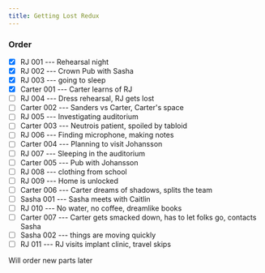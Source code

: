 ```yaml
---
title: Getting Lost Redux
---
```


### Order

* [X] RJ 001 --- Rehearsal night
* [X] RJ 002 --- Crown Pub with Sasha
* [X] RJ 003 --- going to sleep
* [X] Carter 001 --- Carter learns of RJ
* [ ] RJ 004 --- Dress rehearsal, RJ gets lost
* [ ] Carter 002 --- Sanders vs Carter, Carter's space
* [ ] RJ 005 --- Investigating auditorium
* [ ] Carter 003 --- Neutrois patient, spoiled by tabloid
* [ ] RJ 006 --- Finding microphone, making notes
* [ ] Carter 004 --- Planning to visit Johansson
* [ ] RJ 007 --- Sleeping in the auditorium
* [ ] Carter 005 --- Pub with Johansson
* [ ] RJ 008 --- clothing from school
* [ ] RJ 009 --- Home is unlocked
* [ ] Carter 006 --- Carter dreams of shadows, splits the team
* [ ] Sasha 001 --- Sasha meets with Caitlin
* [ ] RJ 010 --- No water, no coffee, dreamlike books
* [ ] Carter 007 --- Carter gets smacked down, has to let folks go, contacts Sasha
* [ ] Sasha 002 --- things are moving quickly
* [ ] RJ 011 --- RJ visits implant clinic, travel skips

Will order new parts later
